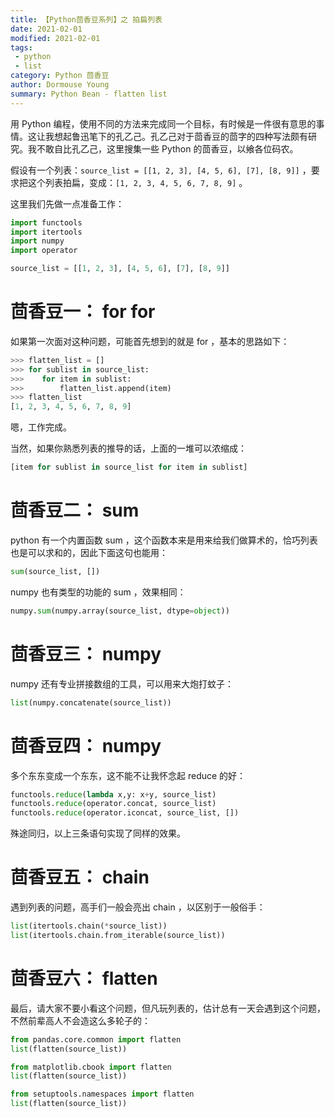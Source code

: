 ```yaml
---
title: 【Python茴香豆系列】之 拍扁列表
date: 2021-02-01
modified: 2021-02-01
tags:
 - python
 - list
category: Python 茴香豆
author: Dormouse Young
summary: Python Bean - flatten list
---
```



用 Python 编程，使用不同的方法来完成同一个目标，有时候是一件很有意思的事情。这让我想起鲁迅笔下的孔乙己。孔乙己对于茴香豆的茴字的四种写法颇有研究。我不敢自比孔乙己，这里搜集一些 Python 的茴香豆，以飨各位码农。

假设有一个列表：`source_list = [[1, 2, 3], [4, 5, 6], [7], [8, 9]]` ，要求把这个列表拍扁，变成：`[1, 2, 3, 4, 5, 6, 7, 8, 9]` 。

这里我们先做一点准备工作：

```python
import functools
import itertools
import numpy
import operator

source_list = [[1, 2, 3], [4, 5, 6], [7], [8, 9]]
```

# 茴香豆一： for for

如果第一次面对这种问题，可能首先想到的就是 for ，基本的思路如下：

```python
>>> flatten_list = []
>>> for sublist in source_list:
>>>    for item in sublist:
>>>        flatten_list.append(item)
>>> flatten_list
[1, 2, 3, 4, 5, 6, 7, 8, 9]
```

嗯，工作完成。

当然，如果你熟悉列表的推导的话，上面的一堆可以浓缩成：

```python
[item for sublist in source_list for item in sublist]
```
<!-- more -->

# 茴香豆二： sum

python 有一个内置函数 sum ，这个函数本来是用来给我们做算术的，恰巧列表也是可以求和的，因此下面这句也能用：

```python
sum(source_list, [])
```

numpy 也有类型的功能的 sum ，效果相同：

```python
numpy.sum(numpy.array(source_list, dtype=object))
```

# 茴香豆三： numpy

numpy 还有专业拼接数组的工具，可以用来大炮打蚊子：

```python
list(numpy.concatenate(source_list))
```

# 茴香豆四： numpy

多个东东变成一个东东，这不能不让我怀念起 reduce 的好：

```python
functools.reduce(lambda x,y: x+y, source_list)
functools.reduce(operator.concat, source_list)
functools.reduce(operator.iconcat, source_list, [])
```

殊途同归，以上三条语句实现了同样的效果。

# 茴香豆五： chain

遇到列表的问题，高手们一般会亮出 chain ，以区别于一般俗手：

```python
list(itertools.chain(*source_list))
list(itertools.chain.from_iterable(source_list))
```

# 茴香豆六： flatten

最后，请大家不要小看这个问题，但凡玩列表的，估计总有一天会遇到这个问题，不然前辈高人不会造这么多轮子的：

```python
from pandas.core.common import flatten
list(flatten(source_list))

from matplotlib.cbook import flatten
list(flatten(source_list))

from setuptools.namespaces import flatten
list(flatten(source_list))
```
